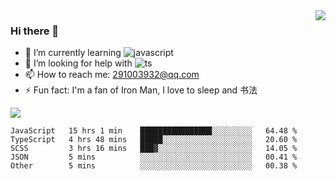 <img align='right' src='https://github-readme-stats.vercel.app/api?username=niaogege&show_icons=true&theme=radical'/>

### Hi there 👋

- 🌱 I’m currently learning ![javascript](https://img.shields.io/badge/javacript-learn-orange)
- 🤔 I’m looking for help with ![ts](https://img.shields.io/badge/ts-learn-yellow)
- 📫 How to reach me: 291003932@qq.com
- ⚡ Fun fact:  I'm a fan of Iron Man, I love to sleep and 书法

![](https://github-readme-stats.vercel.app/api/top-langs/?username=niaogege&layout=compact)

<!--START_SECTION:waka-->
```text
JavaScript   15 hrs 1 min    ████████████████░░░░░░░░░   64.48 % 
TypeScript   4 hrs 48 mins   █████░░░░░░░░░░░░░░░░░░░░   20.60 % 
SCSS         3 hrs 16 mins   ███▓░░░░░░░░░░░░░░░░░░░░░   14.05 % 
JSON         5 mins          ░░░░░░░░░░░░░░░░░░░░░░░░░   00.41 % 
Other        5 mins          ░░░░░░░░░░░░░░░░░░░░░░░░░   00.38 % 
```
<!--END_SECTION:waka-->
